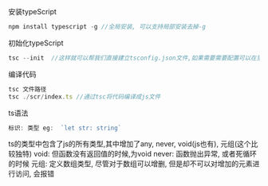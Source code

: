 安装typeScript
```js
npm install typescript -g //全局安装, 可以支持局部安装去掉-g
```

初始化typeScript
```js
tsc --init  //这样就可以帮我们直接建立tsconfig.json文件,如果需要需要配置可以在里面修改
```

编译代码
```js
tsc 文件路径
tsc ./scr/index.ts //通过tsc将代码编译成js文件
```

ts语法
```js
标识: 类型 eg:  `let str: string`
```
ts的类型中包含了js的所有类型,其中增加了any, never, void(js也有), 元组(这个比较独特)
void: 但函数没有返回值的时候,为void
never: 函数抛出异常, 或者死循环的时候
元组: 定义数组类型, 尽管对于数组可以增删, 但是却不可以对增加的元素进行访问, 会报错